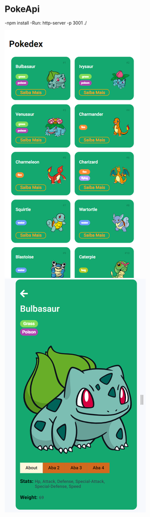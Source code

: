 # PokeApi

-npm install
-Run: http-server -p 3001 ./

![Pokedex](image.png)
![Alt text](image-1.png)
